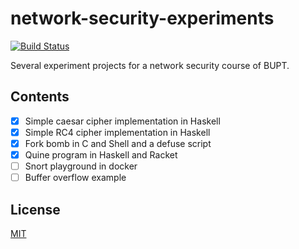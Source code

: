 # network-security-experiments

[![Build Status](https://travis-ci.com/linyinfeng/network-security-experiments.svg?branch=master)](https://travis-ci.com/linyinfeng/network-security-experiments)

Several experiment projects for a network security course of BUPT.

## Contents

- [x] Simple caesar cipher implementation in Haskell
- [x] Simple RC4 cipher implementation in Haskell
- [x] Fork bomb in C and Shell and a defuse script
- [x] Quine program in Haskell and Racket
- [ ] Snort playground in docker
- [ ] Buffer overflow example

## License

[MIT](https://github.com/linyinfeng/network-security-experiments/blob/master/LICENSE)
